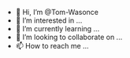 - 👋 Hi, I’m @Tom-Wasonce
- 👀 I’m interested in ...
- 🌱 I’m currently learning ...
- 💞️ I’m looking to collaborate on ...
- 📫 How to reach me ...

<!---
Tom-Wasonce/Tom-Wasonce is a ✨ special ✨ repository because its `README.md` (this file) appears on your GitHub profile.
You can click the Preview link to take a look at your changes.
--->
